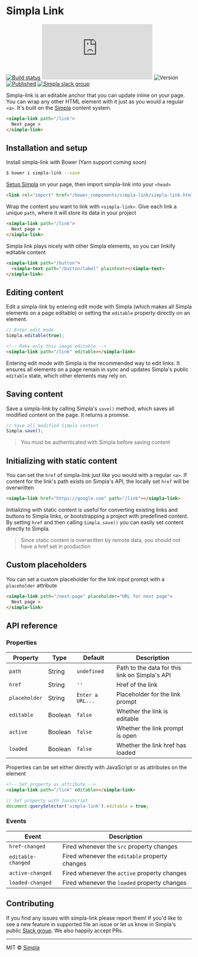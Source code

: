 # Simpla Link
[![Build status][travis-badge]][travis-url] ![Size][size-badge] ![Version][bower-badge] [![Published][webcomponents-badge]][webcomponents-url] [![Simpla slack group][slack-badge]][slack-url]

Simpla-link is an editable anchor that you can update inline on your page. You can wrap any other HTML element with it just as you would a regular `<a>`. It's built on the [Simpla][simpla] content system. 

<!---
```
<custom-element-demo>
  <template>
    <script src="../webcomponentsjs/webcomponents-lite.js"></script>
    <link rel="import" href="simpla-link.html">

    <script src="https://unpkg.com/simpla@^2.0.0"></script>
    <script>
      Simpla.init('local');
      Simpla.editable(true);
    </script>

    <style>
      body {
        height: 5rem;
      }
      simpla-link {
        margin: 2rem 0 0 2rem;
      }
    </style>
    <next-code-block></next-code-block>
  </template>
</custom-element-demo>
```
-->
```html
<simpla-link path="/link">
  Next page >
</simpla-link>
```

## Installation and setup

Install simpla-link with Bower (Yarn support coming soon)

```sh
$ bower i simpla-link --save
```

[Setup Simpla][setup-simpla] on your page, then import simpla-link into your `<head>`

```html
<link rel="import" href="/bower_components/simpla-link/simpla-link.html">
```

Wrap the content you want to link with `<simpla-link>`. Give each link a unique `path`, where it will store its data in your project

```html
<simpla-link path="/link">
  Next page >
</simpla-link>
```

Simpla link plays nicely with other Simpla elements, so you can linkify editable content

```html
<simpla-link path="/button">
  <simpla-text path="/button/label" plaintext></simpla-text> 
</simpla-link>
```

## Editing content

Edit a simpla-link by entering edit mode with Simpla (which makes all Simpla elements on a page editable) or setting the `editable` property directly on an element.

```js
// Enter edit mode
Simpla.editable(true);
```

```html
<!-- Make only this image editable -->
<simpla-link path="/link" editable></simpla-link>
```

Entering edit mode with Simpla is the recommended way to edit links. It ensures all elements on a page remain in sync and updates Simpla's public `editable` state, which other elements may rely on.

## Saving content

Save a simpla-link by calling Simpla's `save()` method, which saves all modified content on the page. It returns a promise.

```js
// Save all modified Simpla content
Simpla.save();
```

> You must be authenticated with Simpla before saving content

## Initializing with static content

You can set the `href` of simpla-link just like you would with a regular `<a>`. If content for the link's path exists on Simpla's API, the locally set `href` will be overwritten

```html
<simpla-link href="https://google.com" path="/link"></simpla-link>
```

Initializing with static content is useful for converting existing links and buttons to Simpla links, or bootstrapping a project with predefined content. By setting `href` and then calling `Simpla.save()` you can easily set content directly to Simpla.

> Since static content is overwritten by remote data, you should not have a href set in production

## Custom placeholders

You can set a custom placeholder for the link input prompt with a `placeholder` attribute

```html
<simpla-link path="/next-page" placeholder="URL for next page">
  Next page >
</simpla-link>
```

## API reference

### Properties

Property      | Type    | Default           | Description                                                   
------------- | ------- | ----------------- | -----------     
`path`        | String  | `undefined`       | Path to the data for this link on Simpla's API                                                          
`href`        | String  | `''`              | Href of the link
`placeholder` | String  | `Enter a URL...`  | Placeholder for the link prompt
`editable`    | Boolean | `false`           | Whether the link is editable                                 
`active`      | Boolean | `false`           | Whether the link prompt is open
`loaded`      | Boolean | `false`           | Whether the link href has loaded

Properties can be set either directly with JavaScript or as attributes on the element

```html
<!-- Set property as attribute -->
<simpla-link path="/link" editable></simpla-link>
```

```js
// Set property with JavaScript
document.querySelector('simpla-link').editable = true;
```

### Events

Event              | Description                                    
------------------ | -----------                                    
`href-changed`     | Fired whenever the `src` property changes      
`editable-changed` | Fired whenever the `editable` property changes 
`active-changed`   | Fired whenever the `active` property changes   
`loaded-changed`   | Fired whenever the `loaded` property changes   

## Contributing

If you find any issues with simpla-link please report them! If you'd like to see a new feature in supported file an issue or let us know in Simpla's public [Slack group](https://slack.simpla.io). We also happily accept PRs. 

***

MIT © [Simpla][simpla]

[simpla]: https://www.simpla.io
[setup-simpla]: https://www.simpla.io/docs/guides/get-started
[bower-badge]: https://img.shields.io/bower/v/simpla-link.svg
[bowerlicense-badge]: https://img.shields.io/bower/l/simpla-link.svg
[travis-badge]: https://img.shields.io/travis/SimplaElements/simpla-link.svg
[travis-url]: https://travis-ci.org/SimplaElements/simpla-link
[bowerdeps-badge]: https://img.shields.io/gemnasium/SimplaElements/simpla-link.svg
[bowerdeps-url]: https://gemnasium.com/bower/simpla-link
[size-badge]: https://badges.herokuapp.com/size/github/SimplaElements/simpla-link/master/simpla-link.html?gzip=true
[webcomponents-badge]: https://img.shields.io/badge/webcomponents.org-published-blue.svg
[webcomponents-url]: https://www.webcomponents.org/element/SimplaElements/simpla-link
[slack-badge]: http://slack.simpla.io/badge.svg
[slack-url]: https://slack.simpla.io

